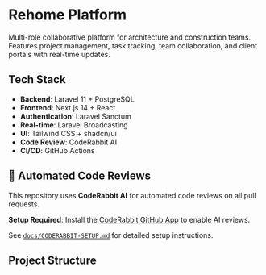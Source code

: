 # Rehome Platform

Multi-role collaborative platform for architecture and construction teams. Features project management, task tracking, team collaboration, and client portals with real-time updates.

## Tech Stack
- **Backend**: Laravel 11 + PostgreSQL
- **Frontend**: Next.js 14 + React
- **Authentication**: Laravel Sanctum
- **Real-time**: Laravel Broadcasting
- **UI**: Tailwind CSS + shadcn/ui
- **Code Review**: CodeRabbit AI
- **CI/CD**: GitHub Actions

## 🤖 Automated Code Reviews

This repository uses **CodeRabbit AI** for automated code reviews on all pull requests. 

**Setup Required**: Install the [CodeRabbit GitHub App](https://github.com/marketplace/coderabbit-ai) to enable AI reviews.

See [`docs/CODERABBIT-SETUP.md`](docs/CODERABBIT-SETUP.md) for detailed setup instructions.

## Project Structure
